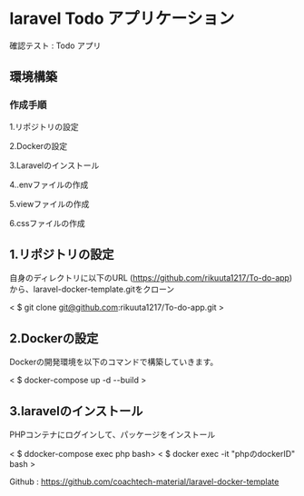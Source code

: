# laravel Todo アプリケーション
確認テスト : Todo アプリ

## 環境構築


### 作成手順
1.リポジトリの設定 

2.Dockerの設定

3.Laravelのインストール

4..envファイルの作成

5.viewファイルの作成

6.cssファイルの作成

## 1.リポジトリの設定

自身のディレクトリに以下のURL (https://github.com/rikuuta1217/To-do-app) から、laravel-docker-template.gitをクローン

< $ git clone git@github.com:rikuuta1217/To-do-app.git >

## 2.Dockerの設定

Dockerの開発環境を以下のコマンドで構築していきます。

< $ docker-compose up -d --build >

## 3.laravelのインストール

PHPコンテナにログインして、パッケージをインストール

< $ ddocker-compose exec php bash>
< $ docker exec -it "phpのdockerID" bash >





Github : https://github.com/coachtech-material/laravel-docker-template


